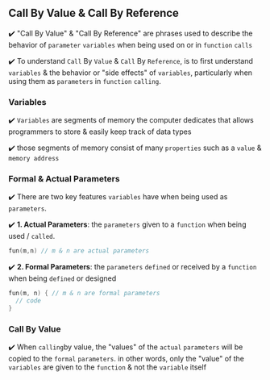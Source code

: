## Call By Value & Call By Reference
:heavy_check_mark: "Call By Value" & "Call By Reference" are phrases used to describe the behavior of 
```parameter``` ```variables``` when being used on or in ```function``` ```calls```

:heavy_check_mark: To understand ```Call``` By ```Value``` & ```Call``` By ```Reference```, is to first understand ```variables``` & the behavior or "side effects" of ```variables```, particularly when using them as ```parameters``` in ```function``` ```calling```. 

### Variables
:heavy_check_mark: ```Variables``` are segments of memory the computer dedicates that allows programmers to store & easily keep track of data types

:heavy_check_mark: those segments of memory consist of many ```properties``` such as a ```value``` &  ```memory address```

### Formal & Actual Parameters
:heavy_check_mark: There are two key features ```variables``` have when being used as ```parameters```.

:heavy_check_mark: <b> 1. Actual Parameters</b>: the ```parameters``` given to a ```function``` when being used / ```called```.
 ```c
 fun(m,n) // m & n are actual parameters
 ```

:heavy_check_mark: <b>2. Formal Parameters</b>: the ```parameters``` ```defined``` or received by a ```function``` when being ```defined``` or designed
```c
fun(m, n) { // m & n are formal parameters
  // code
} 
 ```
 
 ### Call By Value
 :heavy_check_mark: When ```calling```by value, the "values" of the ```actual``` ```parameters``` will be copied to the ```formal``` ```parameters```. 
 in other words, only the "value" of the ```variables``` are given to  the ```function``` & not the ```variable``` itself